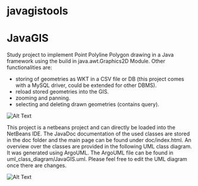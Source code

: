 # javagistools

# JavaGIS
Study project to implement Point Polyline Polygon drawing in a Java framework using the build in java.awt.Graphics2D Module. Other functionalities are:
  * storing of geometries as WKT in a CSV file or DB (this project comes with a MySQL driver, could be extended for other DBMS).
  * reload stored geometries into the GIS.
  * zooming and panning.
  * selecting and deleting drawn geometries (contains query).

![Alt Text](https://github.com/lukasalexanderweber/JavaGIS/blob/master/Demo.gif)

This project is a netbeans project and can directly be loaded into the NetBeans IDE. The JavaDoc documentation of the used classes are stored in the doc folder and the main page can be found under doc/index.html. An overview over the classes are provided in the following UML class diagram. It was generated using ArgoUML. The ArgoUML file can be found in uml_class_diagram/JavaGIS.uml. Please feel free to edit the UML diagram once there are changes.

![Alt Text](https://github.com/lukasalexanderweber/JavaGIS/blob/master/uml_class_diagram/class_diagram.svg)
